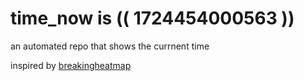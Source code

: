 # time_now is (( 1724454000563 ))

an automated repo that shows the currnent time

inspired by [breakingheatmap](https://github.com/breakingheatmap/breakingheatmap)